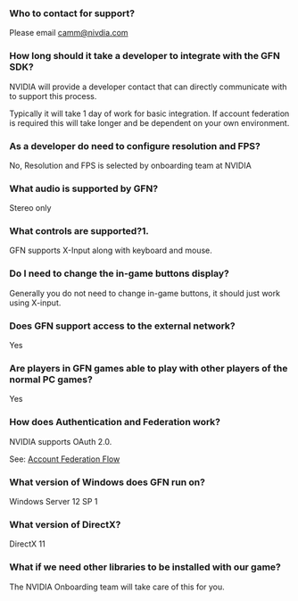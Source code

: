 ### Who to contact for support?
Please email camm@nivdia.com
### How long should it take a developer to integrate with the GFN SDK?
NVIDIA will provide a developer contact that can directly communicate with to support this process.

Typically it will take 1 day of work for basic integration. If account federation is required this will take longer and be dependent on your own environment.
### As a developer do need to configure resolution and FPS?
No, Resolution and FPS is selected by onboarding team at NVIDIA
### What audio is supported by GFN?
Stereo only
### What controls are supported?1. 
GFN supports X-Input along with keyboard and mouse.
### Do I need to change the in-game buttons display?
Generally you do not need to change in-game buttons, it should just work using X-input.
### Does GFN support access to the external network?
Yes
### Are players in GFN games able to play with other players of the normal PC games?
Yes
### How does Authentication and Federation work?
NVIDIA supports OAuth 2.0.

See: [Account Federation Flow](https://github.com/camify/GFN-Link/wiki/Account-Federation-Flow)
### What version of Windows does GFN run on?
Windows Server 12 SP 1
### What version of DirectX?
DirectX 11
### What if we need other libraries to be installed with our game?
The NVIDIA Onboarding team will take care of this for you.